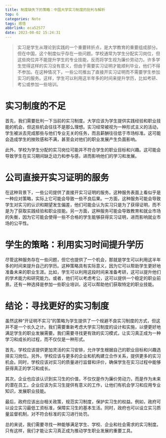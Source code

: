 ```yaml
---
title: 制度缺失下的策略：中国大学实习制度的批判与解析
top: 6
categories: Note
tags: 感悟
abbrlink: eca52577
date: 2023-08-02 15:24:31
---
```

> 实习是学生从理论到实践的一个重要转折点，是大学教育的重要组成部分。但在中国，这个制度似乎存在一些问题。学校通常为学生分配实习岗位，但这些岗位并不能提升学生的专业技能，反而将学生视为廉价劳动力。许多学生觉得这样的实习没有意义，但由于需要实习证明才能顺利毕业，他们不得不参加。在这种情况下，一些公司推出了直接开实习证明而不需要学生参加实习的服务。这样，学生可以利用这半年多的时间来提升学历，比如考研、考公或参加一些培训。


# 实习制度的不足
首先，我们需要批判一下当前的实习制度。大学应该为学生提供实践经验和职业技能的机会，但这些机会往往不是那么理想。实习经常被视为一种形式主义的活动，学生被派去完成那些与他们专业无关的任务，而且薪酬往往低于市场标准。这可能会造成学生的挫败感和不满，甚至会对他们的职业发展产生负面影响。

此外，学校为学生分配的实习岗位可能并不符合学生的职业目标和兴趣。这可能会导致学生在实习期间缺乏动力和参与感，进而影响他们的学习和发展。

# 公司直接开实习证明的服务
在这种背景下，一些公司提供了直接开实习证明的服务。这种服务表面上看似乎是一种应对策略，实际上它可能会导致一些不良后果。一方面，这种服务可能会导致学生对实习的认识和期望发生偏差，他们可能会认为实习只是为了获得证明，而不是为了获取实践经验和职业技能。另一方面，这种服务可能会导致教育和就业市场的失衡，因为它可能会使得一些不合格的学生能够获得实习证明，进而影响就业市场的公平性。

# 学生的策略：利用实习时间提升学历
尽管这种服务存在一些问题，但它也提供了一个机会，那就是学生可以利用这半年多的时间来提升自己的学历。这种策略具有实际意义，因为它可以帮助学生更好地准备未来的职业生涯。比如，学生可以利用这段时间来准备考研，这可以提升他们的学术能力和研究能力。或者，他们可以考虑考公，这可以提供一个稳定的职业前景。还有一种选择是参加一些职业培训，这可以帮助他们获取特定的职业技能。

# 结论：寻找更好的实习制度
虽然这种“开证明不实习”的策略为学生提供了一个规避不良实习制度的方式，但这并不是一个长久之计。我们需要重新考虑大学实习制度的设计和实施，以便更好地满足学生的职业发展需要。我们需要寻找更有效的实习模式，让实习真正成为一种学习和成长的过程，而不仅仅是一种形式。

首先，学校应该提供更加灵活的实习安排，允许学生根据自己的职业目标和兴趣选择实习岗位。另外，学校应该与更多的企业和机构建立合作关系，提供更多的实习机会。同时，学校应该对实习的质量进行监督和评价，确保学生在实习过程中能够获得真正的学习和成长。

其次，企业也应该认识到实习生的价值，不仅仅是作为廉价劳动力，而是作为未来的潜在员工。企业应该为实习生提供有意义的工作，让他们有机会学习和应用专业知识，发展职业技能。

最后，政府应该出台相关政策，规范实习制度，保护实习生的权益。例如，政府可以设立实习最低工资标准，保障实习生的基本生活。同时，政府也可以设立实习质量监督机制，对不符合标准的实习进行处罚。

总的来说，我们需要寻找一种能够满足学生、学校、企业和社会需求的实习制度。只有这样，我们才能让实习真正成为推动学生职业发展的重要工具。